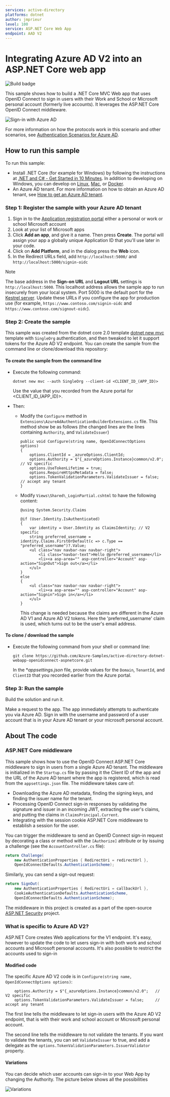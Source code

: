 ```yaml
---
services: active-directory
platforms: dotnet
author: jmprieur
level: 100
service: ASP.NET Core Web App
endpoint: AAD V2
---
```

# Integrating Azure AD V2 into an ASP.NET Core web app

![Build badge](https://identitydivision.visualstudio.com/_apis/public/build/definitions/a7934fdd-dcde-4492-a406-7fad6ac00e17/514/badge)

This sample shows how to build a .NET Core MVC Web app that uses OpenID Connect to sign in users with their Work and School or Microsoft personal account (formerly live accounts). It leverages the ASP.NET Core OpenID Connect middleware.

![Sign-in with Azure AD](ReadmeFiles/sign-in.png)

For more information on how the protocols work in this scenario and other scenarios, see [Authentication Scenarios for Azure AD](http://go.microsoft.com/fwlink/?LinkId=394414).

## How to run this sample

To run this sample:

- Install .NET Core (for example for Windows) by following the instructions at [.NET and C# - Get Started in 10 Minutes](https://www.microsoft.com/net/core). In addition to developing on Windows, you can develop on [Linux](https://www.microsoft.com/net/core#linuxredhat), [Mac](https://www.microsoft.com/net/core#macos), or [Docker](https://www.microsoft.com/net/core#dockercmd).
- An Azure AD tenant. For more information on how to obtain an Azure AD tenant, see [How to get an Azure AD tenant](https://azure.microsoft.com/documentation/articles/active-directory-howto-tenant/).

### Step 1: Register the sample with your Azure AD tenant

1. Sign in to the [Application registration portal](https://apps.dev.microsoft.com) either a personal or work or school Microsoft account
1. Look at your list of Microsoft apps
1. Click **Add an app**, and give it a name. Then press **Create**. The portal will assign your app a globally unique Application ID that you'll use later in your code.
1. Click on **Add Platform**, and in the dialog press the **Web** icon.
1. In the Redirect URLs field, add `http://localhost:5000/` and `http://localhost:5000/signin-oidc`

> [!NOTE]
> The base address in the **Sign-on URL** and **Logout URL** settings is `http://localhost:5000`. This localhost address allows the sample app to run insecurely from your local system. Port 5000 is the default port for the [Kestrel server](https://docs.microsoft.com/aspnet/core/fundamentals/servers/kestrel). Update these URLs if you configure the app for production use (for example, `https://www.contoso.com/signin-oidc` and `https://www.contoso.com/signout-oidc`).

### Step 2: Create the sample

This sample was created from the dotnet core 2.0 template [dotnet new mvc](https://docs.microsoft.com/dotnet/core/tools/dotnet-new?tabs=netcore2x) template with `SingleOrg` authentication, and then tweaked to let it support tokens for the Azure AD V2 endpoint. You can create the sample from the command line or clone/download this repository:

#### To create the sample from the command line

- Execute the following command:

  ```console
  dotnet new mvc --auth SingleOrg --client-id <CLIENT_ID_(APP_ID)>
  ```

  Use the value that you recorded from the Azure portal for \<CLIENT\_ID\_(APP\_ID)>.

- Then:

  - Modify the `Configure` method in `Extensions\AzureAdAuthenticationBuilderExtensions.cs` file. This method show be as follows (the changed lines are the lines containing  `Authority`, and `ValidateIssuer`)

    ```CSharp
    public void Configure(string name, OpenIdConnectOptions options)
    {
        options.ClientId = _azureOptions.ClientId;
        options.Authority = $"{_azureOptions.Instance}common/v2.0";   // V2 specific
        options.UseTokenLifetime = true;
        options.RequireHttpsMetadata = false;
        options.TokenValidationParameters.ValidateIssuer = false;     // accept any tenant
    }
    ```
  - Modify `Views\Shared\_LoginPartial.cshtml` to have the following content:

    ```CSharp
    @using System.Security.Claims

    @if (User.Identity.IsAuthenticated)
    {
        var identity = User.Identity as ClaimsIdentity; // V2 specific
        string preferred_username = identity.Claims.FirstOrDefault(c => c.Type == "preferred_username")?.Value;
        <ul class="nav navbar-nav navbar-right">
            <li class="navbar-text">Hello @preferred_username</li>
            <li><a asp-area="" asp-controller="Account" asp-action="SignOut">Sign out</a></li>
        </ul>
    }
    else
    {
        <ul class="nav navbar-nav navbar-right">
            <li><a asp-area="" asp-controller="Account" asp-action="Signin">Sign in</a></li>
        </ul>
    }
    ```

    This change is needed because the claims are different in the Azure AD V1 and Azure AD V2 tokens. Here the 'preferred_username' claim is used, which turns out to be the user's email address.

#### To clone / download the sample

- Execute the following command from your shell or command line:

  ```console
  git clone https://github.com/Azure-Samples/active-directory-dotnet-webapp-openidconnect-aspnetcore.git
  ```

  In the **appsettings.json* file, provide values for the `Domain`, `TenantId`, and `ClientID` that you recorded earlier from the Azure portal.

### Step 3: Run the sample

Build the solution and run it.

Make a request to the app. The app immediately attempts to authenticate you via Azure AD. Sign in with the username and password of a user account that is in your Azure AD tenant or your microsoft personal account.

## About The code

### ASP.NET Core middleware

This sample shows how to use the OpenID Connect ASP.NET Core middleware to sign in users from a single Azure AD tenant. The middleware is initialized in the `Startup.cs` file by passing it the Client ID of the app and the URL of the Azure AD tenant where the app is registered, which is read from the `appsettings.json` file. The middleware takes care of:

- Downloading the Azure AD metadata, finding the signing keys, and finding the issuer name for the tenant.
- Processing OpenID Connect sign-in responses by validating the signature and issuer in an incoming JWT, extracting the user's claims, and putting the claims in `ClaimsPrincipal.Current`.
- Integrating with the session cookie ASP.NET Core middleware to establish a session for the user.

You can trigger the middleware to send an OpenID Connect sign-in request by decorating a class or method with the `[Authorize]` attribute or by issuing a challenge (see the `AccountController.cs` file):

```csharp
return Challenge(
    new AuthenticationProperties { RedirectUri = redirectUrl },
    OpenIdConnectDefaults.AuthenticationScheme);
```

Similarly, you can send a sign-out request:

```csharp
return SignOut(
    new AuthenticationProperties { RedirectUri = callbackUrl },
    CookieAuthenticationDefaults.AuthenticationScheme,
    OpenIdConnectDefaults.AuthenticationScheme);
```

The middleware in this project is created as a part of the open-source [ASP.NET Security](https://github.com/aspnet/Security) project.

### What is specific to Azure AD V2?

ASP.NET Core creates Web applications for the V1 endpoint. It's easy, however to update the code to let users sign-in with both work and school accounts and Microsoft personal accounts. It's also possible to restrict the accounts used to sign-in

#### Modified code

The specific Azure AD V2 code is in `Configure(string name, OpenIdConnectOptions options)`:

```CSharp
    options.Authority = $"{_azureOptions.Instance}common/v2.0";   // V2 specific
    options.TokenValidationParameters.ValidateIssuer = false;     // accept any tenant
```

The first line tells the middleware to let sign-in users with the Azure AD V2 endpoint, that is with their work and school account or Microsoft personal account.

The second line tells the middleware to not validate the tenants. If you want to validate the tenants, you can set `ValidateIssuer` to true, and add a delegate as the `options.TokenValidationParameters.IssuerValidator` property.

#### Variations

You can decide which user accounts can sign-in to your Web App by changing the Authority. The picture below shows all the possibilities

![Variations](ReadmeFiles/v2-variations.png)
